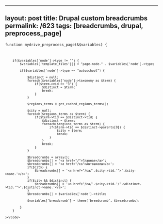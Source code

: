---
layout: post
title: Drupal custom breadcrumbs
permalink: /623
tags: [breadcrumbs, drupal, preprocess_page]
----

<code>function mydrive_preprocess_page(&$variables) {

    	if($variables['node']->type != "") {
    		$variables['template_files'][] = "page-node-" . $variables['node']->type;
    
    		if($variables['node']->type == "autoschool") {
    
    			$distinct = null;
    			foreach($variables['node']->taxonomy as $term) {
    				if($term->vid == "3") {
    					$distinct = $term;
    					break;
    				}
    			}
    
    			$regions_terms = get_cached_regions_terms();
    
    			$city = null;
    			foreach($regions_terms as $term) {
    				if($term->tid == $distinct->tid) {
    					$distinct = $term;
    					foreach($regions_terms as $term) {
    						if($term->tid == $distinct->parents[0]) {
    							$city = $term;
    							break;
    						}
    					}
    					break;
    				}
    			}
    
    			$breadcrumbs = array();
    			$breadcrumbs[] = '<a href="/">Главная</a>';
    			$breadcrumbs[] = '<a href="/ca">Автошколы</a>';
    			if($city) {
    				$breadcrumbs[] = '<a href="/ca/'.$city->tid.'">'.$city->name.'</a>';
    			}
    			if($city && $distinct) {
    				$breadcrumbs[] = '<a href="/ca/'.$city->tid.'/'.$distinct->tid.'">'.$distinct->name.'</a>';
    			}
    			$breadcrumbs[] = $variables['node']->title;
    
    			$variables['breadcrumb'] = theme('breadcrumb', $breadcrumbs);
    
    		}
    	}
    
    }</code>

